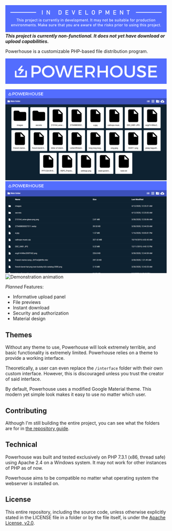 ![This project is currently in development. It may not be working as of now. Please wait until a stable version has been built and released.](https://raw.githubusercontent.com/ChlodAlejandro/powerhouse/master/.github/RESOURCES/powerhouse-indev.png)
***This project is currently non-functional. It does not yet have download or upload capabilities.***

Powerhouse is a customizable PHP-based file distribution program.

![Powerhouse banner](https://raw.githubusercontent.com/ChlodAlejandro/powerhouse/master/.github/RESOURCES/powerhouse-banner-narrow-on_blue.png)

![Demonstration picture 1](https://raw.githubusercontent.com/ChlodAlejandro/powerhouse/master/.github/RESOURCES/demo-1.png)
![Demonstration picture 2](https://raw.githubusercontent.com/ChlodAlejandro/powerhouse/master/.github/RESOURCES/demo-2.png)
![Demonstration animation](https://raw.githubusercontent.com/ChlodAlejandro/powerhouse/master/.github/RESOURCES/demo-anim-1.gif)

*Planned* Features:
* Informative upload panel
* File previews
* Instant download
* Security and authorization
* Material design

## Themes
Without any theme to use, Powerhouse will look extremely terrible, and basic functionality is extremely limited. Powerhouse relies on a theme to provide a working interface.

Theoretically, a user can even replace the `/interface` folder with their own custom interface. However, this is discouraged unless you trust the creator of said interface.

By default, Powerhouse uses a modified Google Material theme. This modern yet simple look makes it easy to use no matter which user.

## Contributing
Although I'm still building the entire project, you can see what the folders are for in [the repository guide](https://github.com/ChlodAlejandro/powerhouse/blob/master/WHAT-IS-THIS-FOR.md).

## Technical
Powerhouse was built and tested exclusively on PHP 7.3.1 (x86, thread safe) using Apache 2.4 on a Windows system. It may not work for other instances of PHP as of now.

Powerhouse aims to be compatible no matter what operating system the webserver is installed on.

## License 
This entire repository, including the source code, unless otherwise explicitly stated in the LICENSE file in a folder or by the file itself, is under the [Apache License, v2.0](https://github.com/ChlodAlejandro/powerhouse/blob/master/LICENSE).